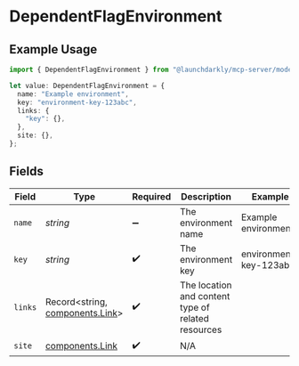 # DependentFlagEnvironment

## Example Usage

```typescript
import { DependentFlagEnvironment } from "@launchdarkly/mcp-server/models/components";

let value: DependentFlagEnvironment = {
  name: "Example environment",
  key: "environment-key-123abc",
  links: {
    "key": {},
  },
  site: {},
};
```

## Fields

| Field                                                              | Type                                                               | Required                                                           | Description                                                        | Example                                                            |
| ------------------------------------------------------------------ | ------------------------------------------------------------------ | ------------------------------------------------------------------ | ------------------------------------------------------------------ | ------------------------------------------------------------------ |
| `name`                                                             | *string*                                                           | :heavy_minus_sign:                                                 | The environment name                                               | Example environment                                                |
| `key`                                                              | *string*                                                           | :heavy_check_mark:                                                 | The environment key                                                | environment-key-123abc                                             |
| `links`                                                            | Record<string, [components.Link](../../models/components/link.md)> | :heavy_check_mark:                                                 | The location and content type of related resources                 |                                                                    |
| `site`                                                             | [components.Link](../../models/components/link.md)                 | :heavy_check_mark:                                                 | N/A                                                                |                                                                    |